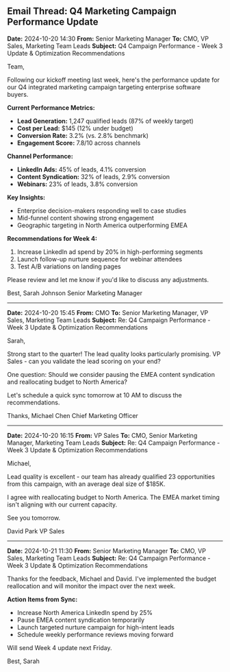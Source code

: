 ## Email Thread: Q4 Marketing Campaign Performance Update

**Date:** 2024-10-20 14:30
**From:** Senior Marketing Manager
**To:** CMO, VP Sales, Marketing Team Leads
**Subject:** Q4 Campaign Performance - Week 3 Update & Optimization Recommendations

Team,

Following our kickoff meeting last week, here's the performance update for our Q4 integrated marketing campaign targeting enterprise software buyers.

**Current Performance Metrics:**
- **Lead Generation:** 1,247 qualified leads (87% of weekly target)
- **Cost per Lead:** $145 (12% under budget)
- **Conversion Rate:** 3.2% (vs. 2.8% benchmark)
- **Engagement Score:** 7.8/10 across channels

**Channel Performance:**
- **LinkedIn Ads:** 45% of leads, 4.1% conversion
- **Content Syndication:** 32% of leads, 2.9% conversion
- **Webinars:** 23% of leads, 3.8% conversion

**Key Insights:**
- Enterprise decision-makers responding well to case studies
- Mid-funnel content showing strong engagement
- Geographic targeting in North America outperforming EMEA

**Recommendations for Week 4:**
1. Increase LinkedIn ad spend by 20% in high-performing segments
2. Launch follow-up nurture sequence for webinar attendees
3. Test A/B variations on landing pages

Please review and let me know if you'd like to discuss any adjustments.

Best,
Sarah Johnson
Senior Marketing Manager

---

**Date:** 2024-10-20 15:45
**From:** CMO
**To:** Senior Marketing Manager, VP Sales, Marketing Team Leads
**Subject:** Re: Q4 Campaign Performance - Week 3 Update & Optimization Recommendations

Sarah,

Strong start to the quarter! The lead quality looks particularly promising. VP Sales - can you validate the lead scoring on your end?

One question: Should we consider pausing the EMEA content syndication and reallocating budget to North America?

Let's schedule a quick sync tomorrow at 10 AM to discuss the recommendations.

Thanks,
Michael Chen
Chief Marketing Officer

---

**Date:** 2024-10-20 16:15
**From:** VP Sales
**To:** CMO, Senior Marketing Manager, Marketing Team Leads
**Subject:** Re: Q4 Campaign Performance - Week 3 Update & Optimization Recommendations

Michael,

Lead quality is excellent - our team has already qualified 23 opportunities from this campaign, with an average deal size of $185K.

I agree with reallocating budget to North America. The EMEA market timing isn't aligning with our current capacity.

See you tomorrow.

David Park
VP Sales

---

**Date:** 2024-10-21 11:30
**From:** Senior Marketing Manager
**To:** CMO, VP Sales, Marketing Team Leads
**Subject:** Re: Q4 Campaign Performance - Week 3 Update & Optimization Recommendations

Thanks for the feedback, Michael and David. I've implemented the budget reallocation and will monitor the impact over the next week.

**Action Items from Sync:**
- Increase North America LinkedIn spend by 25%
- Pause EMEA content syndication temporarily
- Launch targeted nurture campaign for high-intent leads
- Schedule weekly performance reviews moving forward

Will send Week 4 update next Friday.

Best,
Sarah